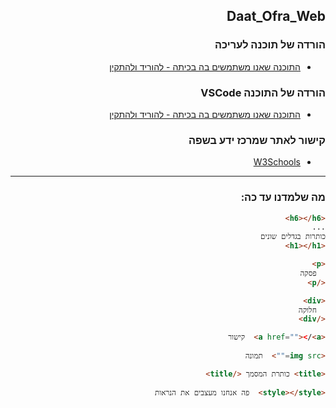 <div  dir="rtl">

## Daat_Ofra_Web

### הורדה של תוכנה לעריכה

* [התוכנה שאנו משתמשים בה בכיתה - להוריד ולהתקין](https://download.sublimetext.com/Sublime%20Text%20Build%203211%20x64%20Setup.exe)

### הורדה של התוכנה VSCode

* [התוכנה שאנו משתמשים בה בכיתה - להוריד ולהתקין](https://aka.ms/win32-x64-user-stable)

### קישור לאתר שמרכז ידע בשפה
* [W3Schools](https://www.w3schools.com/html/default.asp)

---

### מה שלמדנו עד כה:
```html
<h6></h6>
...
כותרות בגדלים שונים
<h1></h1>

<p>
  פסקה
</p>

<div>
  חלוקה
</div>

<a href=""></<a>  קישור
  
<img src="">  תמונה

<title> כותרת המסמך </title>
  
<style></style>  פה אנחנו מעצבים את הנראות
  
```

</div>
